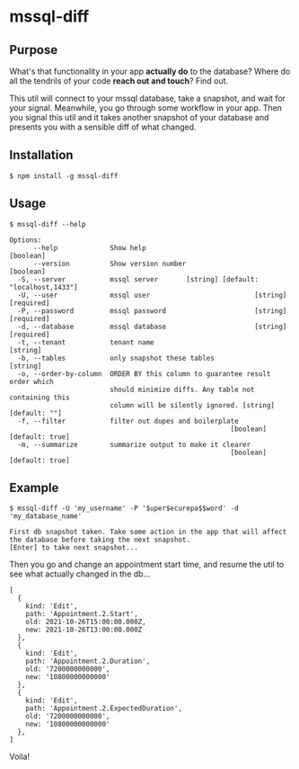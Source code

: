 # mssql-diff

## Purpose
What's that functionality in your app **actually do** to the database? Where do all the tendrils of your code **reach out and touch**? Find out.

This util will connect to your mssql database, take a snapshot, and wait for your signal. Meanwhile, you go through some workflow in your app. Then you signal this util and it takes another snapshot of your database and presents you with a sensible diff of what changed.

## Installation

```
$ npm install -g mssql-diff
```

## Usage

```
$ mssql-diff --help

Options:
      --help             Show help                                     [boolean]
      --version          Show version number                           [boolean]
  -S, --server           mssql server       [string] [default: "localhost,1433"]
  -U, --user             mssql user                          [string] [required]
  -P, --password         mssql password                      [string] [required]
  -d, --database         mssql database                      [string] [required]
  -t, --tenant           tenant name                                    [string]
  -b, --tables           only snapshot these tables                     [string]
  -o, --order-by-column  ORDER BY this column to guarantee result order which
                         should minimize diffs. Any table not containing this
                         column will be silently ignored. [string] [default: ""]
  -f, --filter           filter out dupes and boilerplate
                                                       [boolean] [default: true]
  -m, --summarize        summarize output to make it clearer
                                                       [boolean] [default: true]
```

## Example

```
$ mssql-diff -U 'my_username' -P '$uper$ecurepa$$word' -d 'my_database_name'

First db snapshot taken. Take some action in the app that will affect the database before taking the next snapshot.
[Enter] to take next snapshot...
```

Then you go and change an appointment start time, and resume the util to see what actually changed in the db...

```
[
  {
    kind: 'Edit',
    path: 'Appointment.2.Start',
    old: 2021-10-26T15:00:00.000Z,
    new: 2021-10-26T13:00:00.000Z
  },
  {
    kind: 'Edit',
    path: 'Appointment.2.Duration',
    old: '7200000000000',
    new: '10800000000000'
  },
  {
    kind: 'Edit',
    path: 'Appointment.2.ExpectedDuration',
    old: '7200000000000',
    new: '10800000000000'
  },
]
```

Voila!
